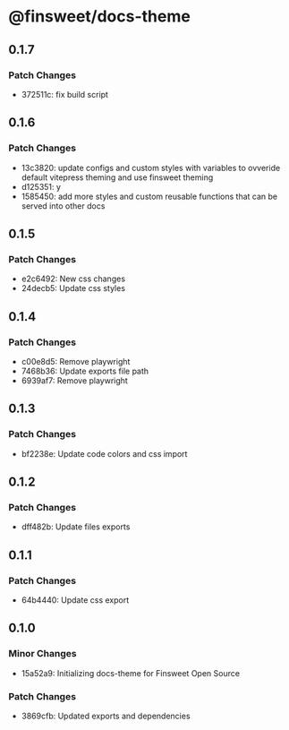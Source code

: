 # @finsweet/docs-theme

## 0.1.7

### Patch Changes

- 372511c: fix build script

## 0.1.6

### Patch Changes

- 13c3820: update configs and custom styles with variables to ovveride default vitepress theming and use finsweet theming
- d125351: y
- 1585450: add more styles and custom reusable functions that can be served into other docs

## 0.1.5

### Patch Changes

- e2c6492: New css changes
- 24decb5: Update css styles

## 0.1.4

### Patch Changes

- c00e8d5: Remove playwright
- 7468b36: Update exports file path
- 6939af7: Remove playwright

## 0.1.3

### Patch Changes

- bf2238e: Update code colors and css import

## 0.1.2

### Patch Changes

- dff482b: Update files exports

## 0.1.1

### Patch Changes

- 64b4440: Update css export

## 0.1.0

### Minor Changes

- 15a52a9: Initializing docs-theme for Finsweet Open Source

### Patch Changes

- 3869cfb: Updated exports and dependencies

